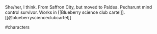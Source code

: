 She/her, I think. From Saffron City, but moved to Paldea. Pecharunt mind control survivor. Works in [[Blueberry science club cartel]]. [[@blueberryscienceclubcartel]]

#characters 